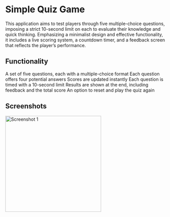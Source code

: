 # Simple Quiz Game

This application aims to test players through five multiple-choice questions, imposing a strict 10-second limit on each to evaluate their knowledge and quick thinking. Emphasizing a minimalist design and effective functionality, it includes a live scoring system, a countdown timer, and a feedback screen that reflects the player’s performance.

## Functionality

A set of five questions, each with a multiple-choice format
Each question offers four potential answers
Scores are updated instantly
Each question is timed with a 10-second limit
Results are shown at the end, including feedback and the total score
An option to reset and play the quiz again
  
## Screenshots

<img src="https://github.com/AhmadBakri7/Simple-Quiz-App/assets/140534294/838138ad-a174-45c8-bb07-823555763143" alt="Screenshot 1" width="300" />

